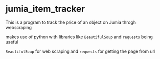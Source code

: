 # jumia_item_tracker

This is a program to track the price of an object on Jumia throgh webscraping

makes use of python with libraries like `BeautifulSoup` and `requests` being useful

`BeautifulSoup` for web scraping and `requests` for getting the page from url
 

